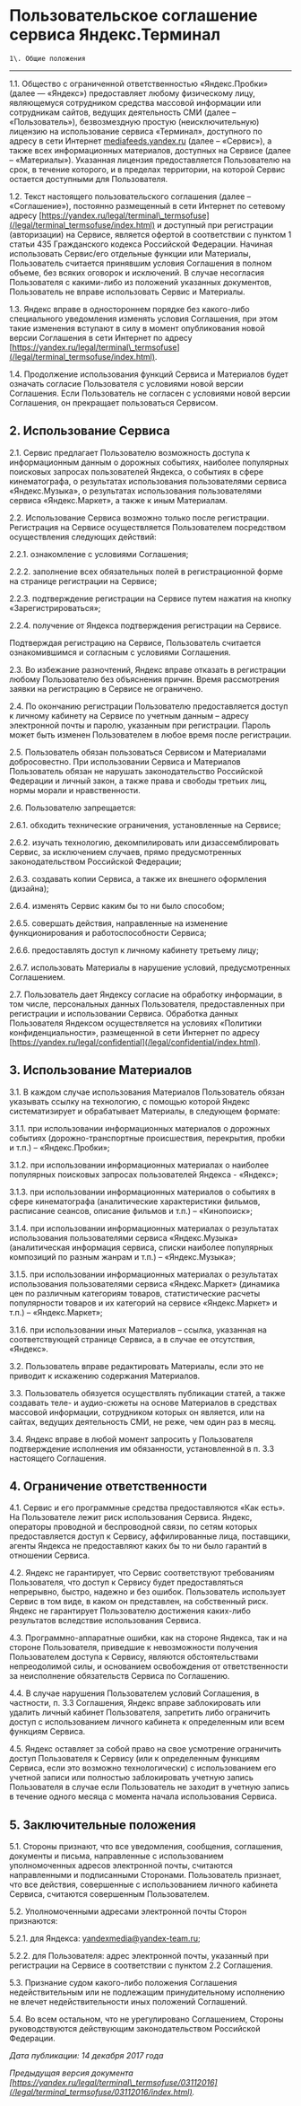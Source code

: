  Пользовательское соглашение сервиса Яндекс.Терминал
===================================================

    1\. Общие положения
-------------------

 1\.1\. Общество с ограниченной ответственностью «Яндекс.Пробки» (далее — «Яндекс») предоставляет любому физическому лицу, являющемуся сотрудником средства массовой информации или сотрудникам сайтов, ведущих деятельность СМИ (далее – «Пользователь»), безвозмездную простую (неисключительную) лицензию на использование сервиса «Терминал», доступного по адресу в сети Интернет [mediafeeds.yandex.ru](https://mediafeeds.yandex.ru/) (далее – «Сервис»), а также всех информационных материалов, доступных на Сервисе (далее – «Материалы»). Указанная лицензия предоставляется Пользователю на срок, в течение которого, и в пределах территории, на которой Сервис остается доступными для Пользователя.

 1\.2\. Текст настоящего пользовательского соглашения (далее – «Соглашение»), постоянно размещенный в сети Интернет по сетевому адресу [https://yandex.ru/legal/terminal\_termsofuse](/legal/terminal_termsofuse/index.html) и доступный при регистрации (авторизации) на Сервисе, является офертой в соответствии с пунктом 1 статьи 435 Гражданского кодекса Российской Федерации. Начиная использовать Сервис/его отдельные функции или Материалы, Пользователь считается принявшим условия Соглашения в полном объеме, без всяких оговорок и исключений. В случае несогласия Пользователя с какими\-либо из положений указанных документов, Пользователь не вправе использовать Сервис и Материалы.

 1\.3\. Яндекс вправе в одностороннем порядке без какого\-либо специального уведомления изменять условия Соглашения, при этом такие изменения вступают в силу в момент опубликования новой версии Соглашения в сети Интернет по адресу [https://yandex.ru/legal/terminal\_termsofuse](/legal/terminal_termsofuse/index.html).

 1\.4\. Продолжение использования функций Сервиса и Материалов будет означать согласие Пользователя с условиями новой версии Соглашения. Если Пользователь не согласен с условиями новой версии Соглашения, он прекращает пользоваться Сервисом.

  2\. Использование Сервиса
-------------------------

 2\.1\. Сервис предлагает Пользователю возможность доступа к информационным данным о дорожных событиях, наиболее популярных поисковых запросах пользователей Яндекса, о событиях в сфере кинематографа, о результатах использования пользователями сервиса «Яндекс.Музыка», о результатах использования пользователями сервиса «Яндекс.Маркет», а также к иным Материалам.

 2\.2\. Использование Сервиса возможно только после регистрации. Регистрация на Сервисе осуществляется Пользователем посредством осуществления следующих действий:

 2\.2\.1\. ознакомление с условиями Соглашения;

 2\.2\.2\. заполнение всех обязательных полей в регистрационной форме на странице регистрации на Сервисе;

 2\.2\.3\. подтверждение регистрации на Сервисе путем нажатия на кнопку «Зарегистрироваться»;

 2\.2\.4\. получение от Яндекса подтверждения регистрации на Сервисе.

 Подтверждая регистрацию на Сервисе, Пользователь считается ознакомившимся и согласным с условиями Соглашения.

 2\.3\. Во избежание разночтений, Яндекс вправе отказать в регистрации любому Пользователю без объяснения причин. Время рассмотрения заявки на регистрацию в Сервисе не ограничено.

 2\.4\. По окончанию регистрации Пользователю предоставляется доступ к личному кабинету на Сервисе по учетным данным – адресу электронной почты и паролю, указанным при регистрации. Пароль может быть изменен Пользователем в любое время после регистрации.

 2\.5\. Пользователь обязан пользоваться Сервисом и Материалами добросовестно. При использовании Сервиса и Материалов Пользователь обязан не нарушать законодательство Российской Федерации и личный закон, а также права и свободы третьих лиц, нормы морали и нравственности.

 2\.6\. Пользователю запрещается:

 2\.6\.1\. обходить технические ограничения, установленные на Сервисе;

 2\.6\.2\. изучать технологию, декомпилировать или дизассемблировать Сервис, за исключением случаев, прямо предусмотренных законодательством Российской Федерации; 

 2\.6\.3\. создавать копии Сервиса, а также их внешнего оформления (дизайна); 

 2\.6\.4\. изменять Сервис каким бы то ни было способом;

 2\.6\.5\. совершать действия, направленные на изменение функционирования и работоспособности Сервиса;

 2\.6\.6\. предоставлять доступ к личному кабинету третьему лицу; 

 2\.6\.7\. использовать Материалы в нарушение условий, предусмотренных Соглашением. 

 2\.7\. Пользователь дает Яндексу согласие на обработку информации, в том числе, персональных данных Пользователя, предоставленных при регистрации и использовании Сервиса. Обработка данных Пользователя Яндексом осуществляется на условиях «Политики конфиденциальности», размещенной в сети Интернет по адресу [https://yandex.ru/legal/confidential](/legal/confidential/index.html). 

  3\. Использование Материалов
----------------------------

 3\.1\. В каждом случае использования Материалов Пользователь обязан указывать ссылку на технологию, с помощью которой Яндекс систематизирует и обрабатывает Материалы, в следующем формате:

 3\.1\.1\. при использовании информационных материалов о дорожных событиях (дорожно\-транспортные происшествия, перекрытия, пробки и т.п.) – «Яндекс.Пробки»;

 3\.1\.2\. при использовании информационных материалах о наиболее популярных поисковых запросах пользователей Яндекса \- «Яндекс»;

 3\.1\.3\. при использовании информационных материалов о событиях в сфере кинематографа (аналитические характеристики фильмов, расписание сеансов, описание фильмов и т.п.) – «Кинопоиск»;

 3\.1\.4\. при использовании информационных материалах о результатах использования пользователями сервиса «Яндекс.Музыка» (аналитическая информация сервиса, списки наиболее популярных композиций по разным жанрам и т.п.) – «Яндекс.Музыка»;

 3\.1\.5\. при использовании информационных материалах о результатах использования пользователями сервиса «Яндекс.Маркет» (динамика цен по различным категориям товаров, статистические расчеты популярности товаров и их категорий на сервисе «Яндекс.Маркет» и т.п.) – «Яндекс.Маркет»;

 3\.1\.6\. при использовании иных Материалов – ссылка, указанная на соответствующей странице Сервиса, а в случае ее отсутствия, «Яндекс».

 3\.2\. Пользователь вправе редактировать Материалы, если это не приводит к искажению содержания Материалов.

 3\.3\. Пользователь обязуется осуществлять публикации статей, а также создавать теле\- и аудио\-сюжеты на основе Материалов в средствах массовой информации, сотрудником которых он является, или на сайтах, ведущих деятельность СМИ, не реже, чем один раз в месяц.

 3\.4\. Яндекс вправе в любой момент запросить у Пользователя подтверждение исполнения им обязанности, установленной в п. 3\.3 настоящего Соглашения.

  4\. Ограничение ответственности
-------------------------------

 4\.1\. Сервис и его программные средства предоставляются «Как есть». На Пользователе лежит риск использования Сервиса. Яндекс, операторы проводной и беспроводной связи, по сетям которых предоставляется доступ к Сервису, аффилированные лица, поставщики, агенты Яндекса не предоставляют каких бы то ни было гарантий в отношении Сервиса.

 4\.2\. Яндекс не гарантирует, что Сервис соответствуют требованиям Пользователя, что доступ к Сервису будет предоставляться непрерывно, быстро, надежно и без ошибок. Пользователь использует Сервис в том виде, в каком он представлен, на собственный риск. Яндекс не гарантирует Пользователю достижения каких\-либо результатов вследствие использования Сервиса.

 4\.3\. Программно\-аппаратные ошибки, как на стороне Яндекса, так и на стороне Пользователя, приведшие к невозможности получения Пользователем доступа к Сервису, являются обстоятельствами непреодолимой силы, и основанием освобождения от ответственности за неисполнение обязательств Сервиса по Соглашению.

 4\.4\. В случае нарушения Пользователем условий Соглашения, в частности, п. 3\.3 Соглашения, Яндекс вправе заблокировать или удалить личный кабинет Пользователя, запретить либо ограничить доступ с использованием личного кабинета к определенным или всем функциям Сервиса.

 4\.5\. Яндекс оставляет за собой право на свое усмотрение ограничить доступ Пользователя к Сервису (или к определенным функциям Сервиса, если это возможно технологически) с использованием его учетной записи или полностью заблокировать учетную запись Пользователя в случае если Пользователь не заходит в учетную запись в течение одного месяца с момента начала использования Сервиса.

  5\. Заключительные положения
----------------------------

 5\.1\. Стороны признают, что все уведомления, сообщения, соглашения, документы и письма, направленные с использованием уполномоченных адресов электронной почты, считаются направленными и подписанными Сторонами. Пользователь признает, что все действия, совершенные с использованием личного кабинета Сервиса, считаются совершенным Пользователем.

 5\.2\. Уполномоченными адресами электронной почты Сторон признаются:

 5\.2\.1\. для Яндекса: [yandexmedia@yandex\-team.ru](mailto:yandexmedia@yandex-team.ru);

 5\.2\.2\. для Пользователя: адрес электронной почты, указанный при регистрации на Сервисе в соответствии с пунктом 2\.2 Соглашения.

 5\.3\. Признание судом какого\-либо положения Соглашения недействительным или не подлежащим принудительному исполнению не влечет недействительности иных положений Соглашений.

 5\.4\. Во всем остальном, что не урегулировано Соглашением, Стороны руководствуются действующим законодательством Российской Федерации.

 *Дата публикации: 14 декабря 2017 года*

 *Предыдущая версия документа [https://yandex.ru/legal/terminal\_termsofuse/03112016](/legal/terminal_termsofuse/03112016/index.html).*

  
